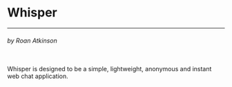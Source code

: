 # Whisper
---
###### by Roan Atkinson

<br>
Whisper is designed to be a simple, lightweight, anonymous and instant web chat application.
